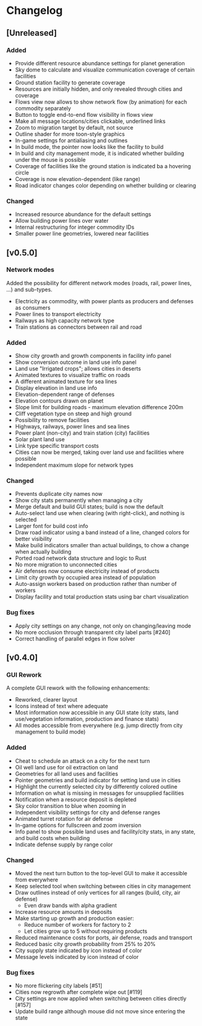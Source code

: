 # Changelog

## [Unreleased]

### Added

* Provide different resource abundance settings for planet generation
* Sky dome to calculate and visualize communication coverage of certain facilities
* Ground station facility to generate coverage
* Resources are initially hidden, and only revealed through cities and coverage
* Flows view now allows to show network flow (by animation) for each commodity separately
* Button to toggle end-to-end flow visibility in flows view
* Make all message locations/cities clickable, underlined links
* Zoom to migration target by default, not source
* Outline shader for more toon-style graphics
* In-game settings for antialiasing and outlines
* In build mode, the pointer now looks like the facility to build
* In build and city management mode, it is indicated whether building under the mouse is possible
* Coverage of facilities like the ground station is indicated ba a hovering circle
* Coverage is now elevation-dependent (like range)
* Road indicator changes color depending on whether building or clearing

### Changed

* Increased resource abundance for the default settings
* Allow building power lines over water
* Internal restructuring for integer commodity IDs
* Smaller power line geometries, lowered near facilities

## [v0.5.0]

### Network modes

Added the possibility for different network modes (roads, rail, power lines, ...) and sub-types.
* Electricity as commodity, with power plants as producers and defenses as consumers
* Power lines to transport electricity
* Railways as high capacity network type
* Train stations as connectors between rail and road

### Added

* Show city growth and growth components in facility info panel
* Show conversion outcome in land use info panel
* Land use "Irrigated crops"; allows cities in deserts
* Animated textures to visualize traffic on roads
* A different animated texture for sea lines
* Display elevation in land use info
* Elevation-dependent range of defenses
* Elevation contours drawn on planet
* Slope limit for building roads - maximum elevation difference 200m
* Cliff vegetation type on steep and high ground
* Possibility to remove facilities
* Highways, railways, power lines and sea lines
* Power plant (non-city) and train station (city) facilities
* Solar plant land use
* Link type specific transport costs
* Cities can now be merged, taking over land use and facilities where possible
* Independent maximum slope for network types

### Changed

* Prevents duplicate city names now
* Show city stats permanently when managing a city
* Merge default and build GUI states; build is now the default
* Auto-select land use when clearing (with right-click), and nothing is selected
* Larger font for build cost info
* Draw road indicator using a band instead of a line, changed colors for better visibility
* Make build indicators smaller than actual buildings, to chow a change when actually building
* Ported road network data structure and logic to Rust
* No more migration to unconnected cities
* Air defenses now consume electricity instead of products
* Limit city growth by occupied area instead of population
* Auto-assign workers based on production rather than number of workers
* Display facility and total production stats using bar chart visualization

### Bug fixes

* Apply city settings on any change, not only on changing/leaving mode
* No more occlusion through transparent city label parts [#240]
* Correct handling of parallel edges in flow solver

## [v0.4.0]

### GUI Rework

A complete GUI rework with the following enhancements:

* Reworked, clearer layout
* Icons instead of text where adequate
* Most information now accessible in any GUI state (city stats, land use/vegetation information, production and finance stats)
* All modes accessible from everywhere (e.g. jump directly from city management to build mode)

### Added

* Cheat to schedule an attack on a city for the next turn
* Oil well land use for oil extraction on land
* Geometries for all land uses and facilities
* Pointer geometries and build indicator for setting land use in cities
* Highlight the currently selected city by differently colored outline
* Information on what is missing in messages for unsupplied facilities
* Notification when a resource deposit is depleted
* Sky color transition to blue when zooming in
* Independent visibility settings for city and defense ranges
* Animated turret rotation for air defense
* In-game options for fullscreen and zoom inversion
* Info panel to show possible land uses and facility/city stats, in any state, and build costs when building
* Indicate defense supply by range color

### Changed

* Moved the next turn button to the top-level GUI to make it accessible from everywhere
* Keep selected tool when switching between cities in city management
* Draw outlines instead of only vertices for all ranges (build, city, air defense)
  * Even draw bands with alpha gradient
* Increase resource amounts in deposits
* Make starting up growth and production easier:
  * Reduce number of workers for factory to 2
  * Let cities grow up to 5 without requiring products
* Reduced maintenance costs for ports, air defense, roads and transport
* Reduced basic city growth probability from 25% to 20%
* City supply state indicated by icon instead of color
* Message levels indicated by icon instead of color

### Bug fixes

* No more flickering city labels [#51]
* Cities now regrowth after complete wipe out [#119]
* City settings are now applied when switching between cities directly [#157]
* Update build range although mouse did not move since entering the state
